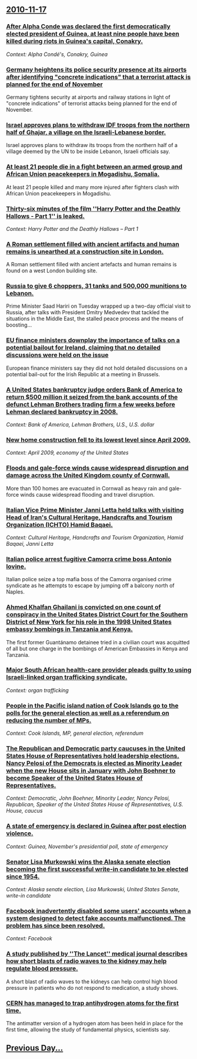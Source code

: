 ## [2010-11-17](/news/2010/11/17/index.md)

### [After Alpha Conde was declared the first democratically elected president of Guinea, at least nine people have been killed during riots in Guinea's capital, Conakry. ](/news/2010/11/17/after-alpha-conda-c-was-declared-the-first-democratically-elected-president-of-guinea-at-least-nine-people-have-been-killed-during-riots-in.md)
_Context: Alpha Condé's, Conakry, Guinea_

### [Germany heightens its police security presence at its airports after identifying "concrete indications" that a terrorist attack is planned for the end of November ](/news/2010/11/17/germany-heightens-its-police-security-presence-at-its-airports-after-identifying-concrete-indications-that-a-terrorist-attack-is-planned-f.md)
Germany tightens security at airports and railway stations in light of &quot;concrete indications&quot; of terrorist attacks being planned for the end of November.

### [Israel approves plans to withdraw IDF troops from the northern half of Ghajar, a village on the Israeli-Lebanese border. ](/news/2010/11/17/israel-approves-plans-to-withdraw-idf-troops-from-the-northern-half-of-ghajar-a-village-on-the-israeli-lebanese-border.md)
Israel approves plans to withdraw its troops from the northern half of a village deemed by the UN to be inside Lebanon, Israeli officials say.

### [At least 21 people die in a fight between an armed group and  African Union peacekeepers in Mogadishu, Somalia. ](/news/2010/11/17/at-least-21-people-die-in-a-fight-between-an-armed-group-and-african-union-peacekeepers-in-mogadishu-somalia.md)
At least 21 people killed and many more injured after fighters clash with African Union peacekeepers in Mogadishu.

### [Thirty-six minutes of the film ''Harry Potter and the Deathly Hallows - Part 1'' is leaked. ](/news/2010/11/17/thirty-six-minutes-of-the-film-harry-potter-and-the-deathly-hallows-a-part-1-is-leaked.md)
_Context: Harry Potter and the Deathly Hallows – Part 1_

### [A Roman settlement filled with ancient artifacts and human remains is unearthed at a construction site in London. ](/news/2010/11/17/a-roman-settlement-filled-with-ancient-artifacts-and-human-remains-is-unearthed-at-a-construction-site-in-london.md)
A Roman settlement filled with ancient artefacts and human remains is found on a west London building site.

### [Russia to give 6 choppers, 31 tanks and 500,000 munitions to Lebanon. ](/news/2010/11/17/russia-to-give-6-choppers-31-tanks-and-500-000-munitions-to-lebanon.md)
Prime Minister Saad Hariri on Tuesday wrapped up a two-day official visit to Russia, after talks with President Dmitry Medvedev that tackled the situations in the Middle East, the stalled peace process and the means of boosting...

### [EU finance ministers downplay the importance of talks on a potential bailout for Ireland, claiming that no detailed discussions were held on the issue ](/news/2010/11/17/eu-finance-ministers-downplay-the-importance-of-talks-on-a-potential-bailout-for-ireland-claiming-that-no-detailed-discussions-were-held-on.md)
European finance ministers say they did not hold detailed discussions on a potential bail-out for the Irish Republic at a meeting in Brussels.

### [A United States bankruptcy judge orders Bank of America to return $500 million it seized from the bank accounts of the defunct Lehman Brothers trading firm a few weeks before Lehman declared bankruptcy in 2008. ](/news/2010/11/17/a-united-states-bankruptcy-judge-orders-bank-of-america-to-return-500-million-it-seized-from-the-bank-accounts-of-the-defunct-lehman-brothe.md)
_Context: Bank of America, Lehman Brothers, U.S., U.S. dollar_

### [New home construction fell to its lowest level since April 2009. ](/news/2010/11/17/new-home-construction-fell-to-its-lowest-level-since-april-2009.md)
_Context: April 2009, economy of the United States_

### [Floods and gale-force winds cause widespread disruption and damage across the United Kingdom county of Cornwall. ](/news/2010/11/17/floods-and-gale-force-winds-cause-widespread-disruption-and-damage-across-the-united-kingdom-county-of-cornwall.md)
More than 100 homes are evacuated in Cornwall as heavy rain and gale-force winds cause widespread flooding and travel disruption.

### [Italian Vice Prime Minister Janni Letta held talks with visiting Head of Iran's Cultural Heritage, Handcrafts and Tourism Organization (ICHTO) Hamid Baqaei. ](/news/2010/11/17/italian-vice-prime-minister-janni-letta-held-talks-with-visiting-head-of-iran-s-cultural-heritage-handcrafts-and-tourism-organization-icht.md)
_Context: Cultural Heritage, Handcrafts and Tourism Organization, Hamid Baqaei, Janni Letta_

### [Italian police arrest fugitive Camorra crime boss Antonio Iovine. ](/news/2010/11/17/italian-police-arrest-fugitive-camorra-crime-boss-antonio-iovine.md)
Italian police seize a top mafia boss of the Camorra organised crime syndicate as he attempts to escape by jumping off a balcony north of Naples.

### [Ahmed Khalfan Ghailani is convicted on one count of conspiracy in the United States District Court for the Southern District of New York for his role in the 1998 United States embassy bombings in Tanzania and Kenya. ](/news/2010/11/17/ahmed-khalfan-ghailani-is-convicted-on-one-count-of-conspiracy-in-the-united-states-district-court-for-the-southern-district-of-new-york-for.md)
The first former Guantánamo detainee tried in a civilian court was acquitted of all but one charge in the bombings of American Embassies in Kenya and Tanzania.

### [Major South African health-care provider pleads guilty to using Israeli-linked organ trafficking syndicate.](/news/2010/11/17/major-south-african-health-care-provider-pleads-guilty-to-using-israeli-linked-organ-trafficking-syndicate.md)
_Context: organ trafficking_

### [People in the Pacific island nation of Cook Islands go to the polls for the general election as well as a referendum on reducing the number of MPs. ](/news/2010/11/17/people-in-the-pacific-island-nation-of-cook-islands-go-to-the-polls-for-the-general-election-as-well-as-a-referendum-on-reducing-the-number.md)
_Context: Cook Islands, MP, general election, referendum_

### [The Republican and Democratic party caucuses in the United States House of Representatives hold leadership elections. Nancy Pelosi of the Democrats is elected as Minority Leader when the new House sits in January with John Boehner to become Speaker of the United States House of Representatives. ](/news/2010/11/17/the-republican-and-democratic-party-caucuses-in-the-united-states-house-of-representatives-hold-leadership-elections-nancy-pelosi-of-the-de.md)
_Context: Democratic, John Boehner, Minority Leader, Nancy Pelosi, Republican, Speaker of the United States House of Representatives, U.S. House, caucus_

### [A state of emergency is declared in Guinea after post election violence. ](/news/2010/11/17/a-state-of-emergency-is-declared-in-guinea-after-post-election-violence.md)
_Context: Guinea, November's presidential poll, state of emergency_

### [Senator Lisa Murkowski wins the Alaska senate  election becoming the first successful write-in candidate to be elected since 1954. ](/news/2010/11/17/senator-lisa-murkowski-wins-the-alaska-senate-election-becoming-the-first-successful-write-in-candidate-to-be-elected-since-1954.md)
_Context: Alaska senate  election, Lisa Murkowski, United States Senate, write-in candidate_

### [Facebook inadvertently disabled some users' accounts when a system designed to detect fake accounts malfunctioned. The problem has since been resolved. ](/news/2010/11/17/facebook-inadvertently-disabled-some-users-accounts-when-a-system-designed-to-detect-fake-accounts-malfunctioned-the-problem-has-since-bee.md)
_Context: Facebook_

### [A study published by ''The Lancet'' medical journal describes how short blasts of radio waves to the kidney may help regulate blood pressure. ](/news/2010/11/17/a-study-published-by-the-lancet-medical-journal-describes-how-short-blasts-of-radio-waves-to-the-kidney-may-help-regulate-blood-pressure.md)
A short blast of radio waves to the kidneys can help control high blood pressure in patients who do not respond to medication, a study shows.

### [CERN has managed to trap antihydrogen atoms for the first time. ](/news/2010/11/17/cern-has-managed-to-trap-antihydrogen-atoms-for-the-first-time.md)
The antimatter version of a hydrogen atom has been held in place for the first time, allowing the study of fundamental physics, scientists say.

## [Previous Day...](/news/2010/11/16/index.md)

